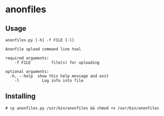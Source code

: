# anonfiles

## Usage

```
anonfiles.py [-h] -f FILE [-l]

Anonfile upload command line tool

required arguments:
	-f FILE			file(s) for uploading

optional arguments:
  -h, --help  show this help message and exit
	-l          Log info into file
```

## Installing

```# cp anonfiles.py /usr/bin/anonfiles && chmod +x /usr/bin/anonfiles```
